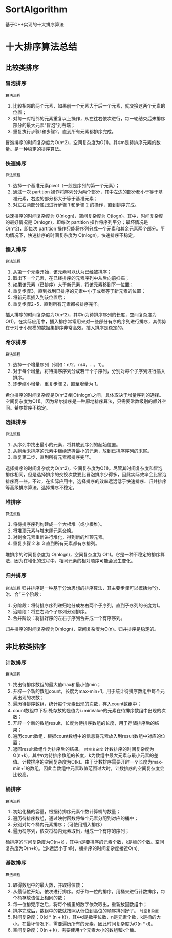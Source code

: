 # SortAlgorithm
基于C++实现的十大排序算法

# 十大排序算法总结
## 比较类排序
### 冒泡排序
`算法流程`
1. 比较相邻的两个元素，如果前一个元素大于后一个元素，就交换这两个元素的位置；
2. 对每一对相邻的元素重复以上操作，从左往右依次进行，每一轮结束后未排序部分的最大元素“冒泡”到右端；
3. 重复执行步骤1和步骤2，直到所有元素都排序完成。

冒泡排序的时间复杂度为O(n^2)，空间复杂度为O(1)。其中n是待排序元素的数量。是一种稳定的排序算法。
### 快速排序
`算法流程`
1. 选择一个基准元素pivot（一般是序列的第一个元素）；
2. 通过一次 partition 操作将序列分为两个部分，其中左边的部分都小于等于基准元素，右边的部分都大于等于基准元素；
3. 对左右两部分递归进行步骤 1 和步骤 2 的操作，直到排序完成。

快速排序的时间复杂度为 O(nlogn)，空间复杂度为 O(logn)。其中，时间复杂度的最好情况是 O(nlogn)，即每次 partition 操作将序列平分；最坏情况是 O(n^2)，即每次 partition 操作只能将序列分成一个元素和其余元素两个部分。平均情况下，快速排序的时间复杂度为 O(nlogn)。快速排序不稳定。
### 插入排序
`算法流程`
1. 从第一个元素开始，该元素可以认为已经被排序；
2. 取出下一个元素，在已经排序的元素序列中从后向前扫描；
3. 如果该元素（已排序）大于新元素，将该元素移到下一位置；
4. 重复步骤3，直到找到已排序的元素中小于或者等于新元素的位置；
5. 将新元素插入到该位置后；
6. 重复步骤2~5，直到所有元素都被排序完毕。

插入排序的时间复杂度为O(n^2)，其中n为待排序序列的长度，空间复杂度为O(1)。在实际应用中，插入排序常常用来对一些部分有序的序列进行排序，其优势在于对于小规模的数据集排序非常高效。插入排序是稳定的。
### 希尔排序
`算法流程`
1. 选择一个增量序列（例如：n/2，n/4，…，1）。
2. 对于每个增量，将待排序序列分成若干个子序列，分别对每个子序列进行插入排序。
3. 逐步缩小增量，重复步骤 2，直至增量为 1。

希尔排序的时间复杂度是O(n^2)到O(nlogn)之间，具体取决于增量序列的选择。空间复杂度为O(1)。因为希尔排序是一种原地排序算法，只需要常数级别的额外空间。希尔排序不稳定。
### 选择排序
`算法流程`
1. 从序列中找出最小的元素，将其放到序列的起始位置。
2. 从剩余未排序的元素中继续选择最小的元素，放到已排序序列的末尾。
3. 重复第二步，直到所有元素都排序完毕。

选择排序的时间复杂度为O(n^2)，空间复杂度为O(1)。尽管其时间复杂度和冒泡排序相同，但是选择排序的交换次数要比冒泡排序少得多，因此实际效率会比冒泡排序高一些。不过，在实际应用中，选择排序的效率远远低于快速排序、归并排序等高级排序算法。选择排序不稳定。
### 堆排序
`算法流程`
1. 将待排序序列构建成一个大根堆（或小根堆）。
2. 将堆顶元素与堆末尾元素交换。
3. 对剩余元素重新进行堆化，得到新的堆顶元素。
4. 重复步骤 2 和 3 直到所有元素都有序排列。

堆排序的时间复杂度为 O(nlogn)，空间复杂度为 O(1)。它是一种不稳定的排序算法，因为在堆化的过程中，相同元素的相对顺序可能会发生变化。
### 归并排序
`算法流程`
归并排序是一种基于分治思想的排序算法，其主要步骤可以概括为“分、治、合”三个阶段：
1. 分阶段：将待排序序列递归地分成左右两个子序列，直到子序列的长度为1。
2. 治阶段：将左右两个子序列分别排序。
3. 合并阶段：将排好序的左右子序列合并成一个有序序列。

归并排序的时间复杂度为O(nlogn)，空间复杂度为O(n)。归并排序是稳定的。
## 非比较类排序
### 计数排序
`算法流程`
1. 找出待排序数组的最大值max和最小值min；
2. 开辟一个新的数组count，长度为max-min+1，用于统计待排序数组中每个元素出现的次数；
3. 遍历待排序数组，统计每个元素出现的次数，存入count数组中；
4. count数组中下标i处存放的是值为i+minValue的元素在待排序数组中出现的次数；
5. 开辟一个新的数组result，长度为待排序数组的长度，用于存储排序后的结果；
6. 遍历count数组，根据count数组中的信息将元素放入到result数组中对应的位置；
7. 返回result数组作为排序后的结果。
`时空复杂度`
计数排序的时间复杂度为O(n+k)，其中n为待排序数组的长度，k为数组中最大元素与最小元素的差值。计数排序的空间复杂度为O(k)。由于计数排序需要开辟一个长度为max-min+1的数组，因此当数组中元素取值范围过大时，计数排序的空间复杂度会比较高。
### 桶排序
`算法流程`
1. 初始化桶的容量，根据待排序元素个数计算桶的数量；
2. 遍历待排序数组，通过映射函数将每个元素分配到对应的桶中；
3. 分别对每个桶内元素排序；（可使用插入排序）
4. 遍历桶序列，依次将桶内元素取出，组成一个有序的序列；

桶排序的时间复杂度为O(n+k)，其中n是要排序的元素个数，k是桶的个数。空间复杂度为O(n+k)。当k远远小于n时，桶排序的时间复杂度接近O(n)。
### 基数排序
`算法流程`
1. 取得数组中的最大数，并取得位数；
2. 从最低位开始，依次进行排序。对于每一位的排序，用桶来进行计数排序，每个桶存放该位上相同的数；
3. 每一位排完序之后，将每个桶里的数字依次取出，重新放回数组中；
4. 排序完成后，数组中的数就按照从低位到高位的顺序排列好了。
`时空复杂度`
1. 时间复杂度：O(d * (n + k))，其中d是数字位数，n是元素个数，k是桶的大小。在最坏情况下，需要遍历所有的元素，因此时间复杂度为O(n * d)。
2. 空间复杂度：O(n + k)，需要使用n个元素大小的数组和k个桶。
